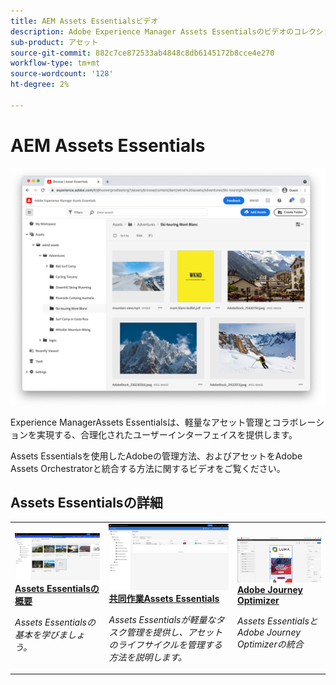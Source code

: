 ```yaml
---
title: AEM Assets Essentialsビデオ
description: Adobe Experience Manager Assets Essentialsのビデオのコレクション
sub-product: アセット
source-git-commit: 882c7ce872533ab4848c8db6145172b8cce4e270
workflow-type: tm+mt
source-wordcount: '128'
ht-degree: 2%

---
```



# AEM Assets Essentials

![Assets Essentials](./assets/overview/hero.png)

Experience ManagerAssets Essentialsは、軽量なアセット管理とコラボレーションを実現する、合理化されたユーザーインターフェイスを提供します。

Assets Essentialsを使用したAdobeの管理方法、およびアセットをAdobe Assets Orchestratorと統合する方法に関するビデオをご覧ください。

## Assets Essentialsの詳細

<table>
<td>
   <a href="./basics/managing.md">
   <img alt="Assets Essentialsの概要" src="./assets/overview/getting-started.png" />
   </a>
   <div>
      <a href="./basics/managing.md">
      <strong>Assets Essentialsの概要</strong>
      </a>
   </div>
   <p>
      <em>Assets Essentialsの基本を学びましょう。</em>
   </p>
</td>
<td>
   <a href="./basics/collaborating.md">
   <img alt="" src="./assets/overview/collaboration.png"/>
   </a>
   <div>
      <a href="./basics/collaborating.md">
      <strong>共同作業Assets Essentials</strong>
      </a>
   </div>
   <p>
      <em>Assets Essentialsが軽量なタスク管理を提供し、アセットのライフサイクルを管理する方法を説明します。</em>
   <p>
</td>
<td>
   <a href="https://experienceleague.adobe.com/docs/journey-optimizer-learn/tutorials/create-messages/create-email-content-with-the-message-editor.html">
   <img alt="Adobe Journey Optimizer" src="./assets/overview/adobe-journey-optimizer.png" />
   </a>
   <div>
      <a href="https://experienceleague.adobe.com/docs/journey-optimizer-learn/tutorials/create-messages/create-email-content-with-the-message-editor.html">
      <strong>Adobe Journey Optimizer</strong>
      </a>
   </div>
   <p>
      <em>Assets EssentialsとAdobe Journey Optimizerの統合</em>
   <p>
</td>
</table>

